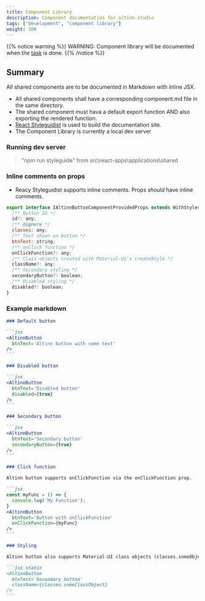```yaml
---
title: Component Library
description: Component documentation for altinn.studio
tags: ["development", "component library"]
weight: 100
---
```


{{% notice warning %}}
WARNING: Component library will be documented when the [task](https://github.com/Altinn/altinn-studio/issues/168) is done.
{{% /notice %}}

## Summary

All shared components are to be documented in Markdown with inline JSX.

* All shared components shall have a corresponding component.md file in the same directory.
* The shared component must hava a default export function AND also exporting the rendered function.
* [React Styleguidist](https://react-styleguidist.js.org) is used to build the documentation site.
* The Component Library is currently a local dev server

### Running dev server

> "npm run styleguide" from src\react-apps\applications\shared

### Inline comments on props

* Reacy Styleguidist supports inline comments. Props _should_ have inline comments.

```javascript
export interface IAltinnButtonComponentProvidedProps extends WithStyles<typeof styles> {
  /** Button ID */
  id?: any;
  /** @ignore */
  classes: any;
  /** Text shown on button */
  btnText: string;
  /** onClick function */
  onClickFunction?: any;
  /** Class objects created with Material-Ui's createStyle */
  className?: any;
  /** Secondary styling */
  secondaryButton?: boolean;
  /** Disabled styling */
  disabled?: boolean;
}
```

### Example markdown

~~~markdown
### Default button

```jsx
<AltinnButton
  btnText='Altinn button with some text'
/>
```

### Disabled button

```jsx
<AltinnButton
  btnText='Disabled button'
  disabled={true}
/>
```

### Secondary button

```jsx
<AltinnButton
  btnText='Secondary button'
  secondaryButton={true}
/>
```

### Click function

Altinn button supports onClickFunction via the onClickFunction prop.

```jsx
const myFunc = () => {
  console.log('My Function');
}
<AltinnButton
  btnText='Button with onClickFunction'
  onClickFunction={myFunc}
/>
```

### Styling

Altinn button also supports Material-UI class objects (classes.someObject) passed via the optional className prop.

```jsx static
<AltinnButton
  btnText='Secondary button'
  className={classes.someClassObject}
/>
```

~~~
